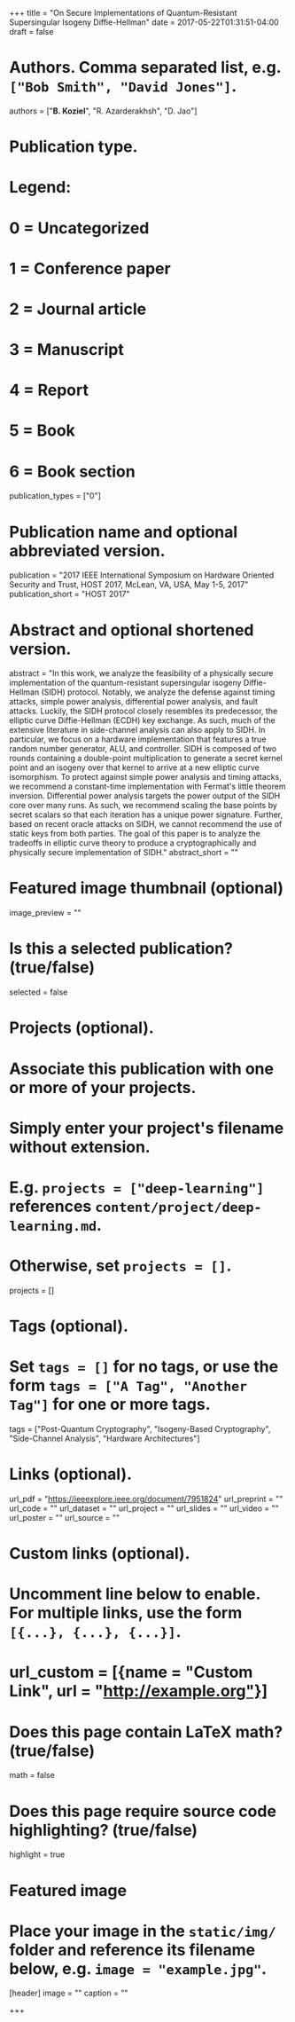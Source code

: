 +++
title = "On Secure Implementations of Quantum-Resistant Supersingular Isogeny Diffie-Hellman"
date = 2017-05-22T01:31:51-04:00
draft = false

# Authors. Comma separated list, e.g. `["Bob Smith", "David Jones"]`.
authors = ["__B. Koziel__", "R. Azarderakhsh", "D. Jao"]

# Publication type.
# Legend:
# 0 = Uncategorized
# 1 = Conference paper
# 2 = Journal article
# 3 = Manuscript
# 4 = Report
# 5 = Book
# 6 = Book section
publication_types = ["0"]

# Publication name and optional abbreviated version.
publication = "2017 IEEE International Symposium on Hardware Oriented Security and Trust, HOST 2017, McLean, VA, USA, May 1-5, 2017"
publication_short = "HOST 2017"

# Abstract and optional shortened version.
abstract = "In this work, we analyze the feasibility of a physically secure implementation of the quantum-resistant supersingular isogeny Diffie-Hellman (SIDH) protocol. Notably, we analyze the defense against timing attacks, simple power analysis, differential power analysis, and fault attacks. Luckily, the SIDH protocol closely resembles its predecessor, the elliptic curve Diffie-Hellman (ECDH) key exchange. As such, much of the extensive literature in side-channel analysis can also apply to SIDH. In particular, we focus on a hardware implementation that features a true random number generator, ALU, and controller. SIDH is composed of two rounds containing a double-point multiplication to generate a secret kernel point and an isogeny over that kernel to arrive at a new elliptic curve isomorphism. To protect against simple power analysis and timing attacks, we recommend a constant-time implementation with Fermat's little theorem inversion. Differential power analysis targets the power output of the SIDH core over many runs. As such, we recommend scaling the base points by secret scalars so that each iteration has a unique power signature. Further, based on recent oracle attacks on SIDH, we cannot recommend the use of static keys from both parties. The goal of this paper is to analyze the tradeoffs in elliptic curve theory to produce a cryptographically and physically secure implementation of SIDH."
abstract_short = ""

# Featured image thumbnail (optional)
image_preview = ""

# Is this a selected publication? (true/false)
selected = false

# Projects (optional).
#   Associate this publication with one or more of your projects.
#   Simply enter your project's filename without extension.
#   E.g. `projects = ["deep-learning"]` references `content/project/deep-learning.md`.
#   Otherwise, set `projects = []`.
projects = []

# Tags (optional).
#   Set `tags = []` for no tags, or use the form `tags = ["A Tag", "Another Tag"]` for one or more tags.
tags = ["Post-Quantum Cryptography", "Isogeny-Based Cryptography", "Side-Channel Analysis", "Hardware Architectures"]

# Links (optional).
url_pdf = "https://ieeexplore.ieee.org/document/7951824"
url_preprint = ""
url_code = ""
url_dataset = ""
url_project = ""
url_slides = ""
url_video = ""
url_poster = ""
url_source = ""

# Custom links (optional).
#   Uncomment line below to enable. For multiple links, use the form `[{...}, {...}, {...}]`.
# url_custom = [{name = "Custom Link", url = "http://example.org"}]

# Does this page contain LaTeX math? (true/false)
math = false

# Does this page require source code highlighting? (true/false)
highlight = true

# Featured image
# Place your image in the `static/img/` folder and reference its filename below, e.g. `image = "example.jpg"`.
[header]
image = ""
caption = ""

+++
